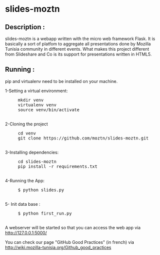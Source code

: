 slides-moztn
============

## Description :
slides-moztn is a webapp written with the micro web framework Flask. It is basically a sort of platfom to aggregate all presentations  done by  Mozilla Tunisia community in different events. What makes this project different from Slideshare and Co is its support for presentations written in HTML5.
 
## Running :
pip and virtualenv need to be installed on your machine.

  1-Setting a virtual environment:
   <pre>
     mkdir venv
     virtualenv venv
     source venv/bin/activate
   </pre>


  2-Cloning the project
   <pre>
     cd venv
     git clone https://github.com/moztn/slides-moztn.git
   </pre>

 
  3-Installing dependencies:
   <pre>
     cd slides-moztn
     pip install -r requirements.txt
   </pre>


  4-Running the App:
   <pre>
     $ python slides.py
   </pre>

  5- Init data base :
   <pre>
     $ python first_run.py
   </pre>


  A webserver will be started so that you can access the web app via http://127.0.0.1:5000/

  You can check our page "GitHub Good Practices" (in french) via http://wiki.mozilla-tunisia.org/Github_good_practices 


